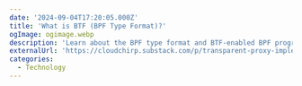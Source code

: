 ```yaml
---
date: '2024-09-04T17:20:05.000Z'
title: '‍What is BTF (BPF Type Format)?'
ogImage: ogimage.webp
description: 'Learn about the BPF type format and BTF-enabled BPF programs'
externalUrl: 'https://cloudchirp.substack.com/p/transparent-proxy-implementation'
categories:
  - Technology
---
```

